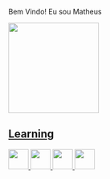 Bem Vindo! Eu sou Matheus
<div>
<a href="https://github.com/matheus-dev-oliveira">
<img loading="lazy" height="180em" src="https://github-readme-stats.vercel.app/api/top-langs/?username=marisuetti&layout=compact&langs_count=7&theme=nightowl"/> 
</div>

## Learning
<img src="https://cdn.jsdelivr.net/gh/devicons/devicon@latest/icons/html5/html5-plain.svg" width="40" height="40"/> <img src="https://cdn.jsdelivr.net/gh/devicons/devicon@latest/icons/css3/css3-plain.svg" width="40" height="40"/> <img src="https://cdn.jsdelivr.net/gh/devicons/devicon@latest/icons/javascript/javascript-plain.svg" width="40" height="40"/> <img src="https://cdn.jsdelivr.net/gh/devicons/devicon@latest/icons/git/git-original.svg" width="40" height="40"/>
